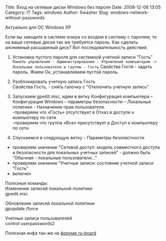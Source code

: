 Title: Вход на сетевые диски Windows без пароля
Date: 2008-12-08 13:05
Category: IT
Tags: windows
Author: Swasher
Slug: windows-network-without-passwords

Актуально для ОС Windows XP

Если вы заводите в системе юзера со входом в систему с паролем, то на
ваши сетевые диски так же требуется пароль. Как сделать анонимный
расшареный диск? Вот последовательность действий.
  
1. Установка пустого пароля для системной учетной записи "Гость"  
`Панель управление - Администрирование - Управление компьютером -> Локальные пользователи и группы - Гость`
Свойства Гостя - задать пароль. Жмем Ок, устанавливаем пустой пароль.
  
2. Разблокировать учетную запись Гость  
Свойства Гость, - снять галочку с "Отключить учетную запись"
  
3. Запускаем gpedit.msc, идем в ветку Конфигурация компьютера –
Конфигурация Windows – параметры безопасности – Локальные политики -
Назначение прав пользователя.  
-проверяем что «Гость» отсутствует в Отказ в доступе к компьютеру по
сети  
-проверяем что группа «Все» присутствует в Доступ к компьютеру по сети  
  
4. Спускаемся в следующую ветку - Параметры безопастности  
- проверяем значение "Сетевой доступ: модель совместного доступа и
безопасности для локальных учетных записей" - должно быть "Обычная -
локальные пользователи..."  
- проверяем значение "Учетные записи: состояние учетной записи "Гость"
- включен  
  
Полезные команды:  
Изменение записей локальной политики  
gpedit.msc  
  
Обновление записей локальной политики   
gpupdate /force  
  
Учетные записи пользователей  
control userpasswords2  
  
Полезная инфа так-же на [форуме ru-board][]

  [форуме ru-board]: http://forum.ixbt.com/?id=a7#2455197
